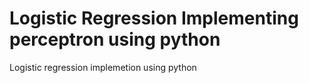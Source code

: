 # Logistic Regression Implementing perceptron using python

Logistic regression implemetion using python
